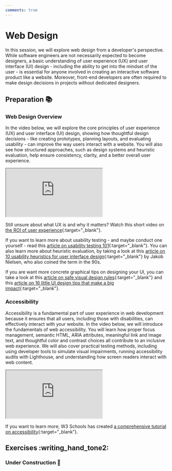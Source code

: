 ```yaml
---
comments: true
---
```


# Web Design

In this session, we will explore web design from a developer's perspective. While software engineers are not necessarily expected to become designers, a basic understanding of user experience (UX) and user interface (UI) design - including the ability to get into the mindset of the user - is essential for anyone involved in creating an interactive software product like a website. Moreover, front-end developers are often required to make design decisions in projects without dedicated designers.

## Preparation :books:

### Web Design Overview

In the video below, we will explore the core principles of user experience (UX) and user interface (UI) design, showing how thoughtful design decisions - like creating prototypes, planning layouts, and evaluating usability - can improve the way users interact with a website. You will also see how structured approaches, such as design systems and heuristic evaluation, help ensure consistency, clarity, and a better overall user experience.

<iframe class="video" src="https://drive.google.com/file/d/1WM2ab5K9deLL7LG3eDqNw6BofzIFb7un/preview" allow="autoplay" allowfullscreen></iframe>

Still unsure about what UX is and why it matters? Watch this short video on [the ROI of user experience](https://www.youtube.com/watch?v=O94kYyzqvTc){:target="\_blank"}.

If you want to learn more about usability testing - and maybe conduct one yourself - read this [article on usability testing 101](https://www.nngroup.com/articles/usability-testing-101/){:target="\_blank"}. You can also learn more about heuristic evaluation, by taking a look at this [article on 10 usability heuristics for user interface design](https://www.nngroup.com/articles/ten-usability-heuristics/){:target="\_blank"} by Jakob Nielsen, who also coined the term in the 90s.

If you are want more concrete graphical tips on designing your UI, you can take a look at this [article on safe visual design rules](https://anthonyhobday.com/sideprojects/saferules/){:target="\_blank"} and this [article on 16 little UI design tips that make a big impact](https://www.adhamdannaway.com/blog/ui-design/ui-design-tips){:target="\_blank"}.

### Accessibility

Accessibility is a fundamental part of user experience in web development because it ensures that all users, including those with disabilities, can effectively interact with your website. In the video below, we will introduce the fundamentals of web accessibility. You will learn how proper focus management, semantic HTML, ARIA attributes, meaningful link and image text, and thoughtful color and contrast choices all contribute to an inclusive web experience. We will also cover practical testing methods, including using developer tools to simulate visual impairments, running accessibility audits with Lighthouse, and understanding how screen readers interact with web content.

<iframe class="video" src="https://drive.google.com/file/d/14OBv5ikiTgFslMAIMl5jfjjfJ12RnSi6/preview" allow="autoplay" allowfullscreen></iframe>

If you want to learn more, W3 Schools has created [a comprehensive tutorial on accessibility](https://www.w3schools.com/accessibility/index.php){:target="\_blank"}.

## Exercises :writing_hand_tone2:

### Under Construction :construction: